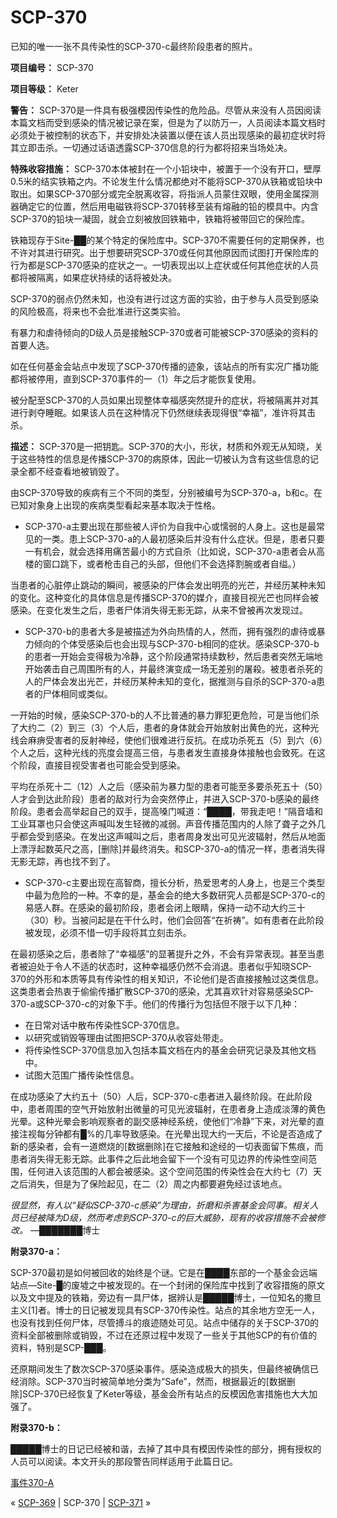 # SCP-370
                        




已知的唯一一张不具传染性的SCP-370-c最终阶段患者的照片。



**项目编号：** SCP-370

**项目等级：** Keter

**警告：** SCP-370是一件具有极强模因传染性的危险品。尽管从来没有人员因阅读本篇文档而受到感染的情况被记录在案，但是为了以防万一，人员阅读本篇文档时必须处于被控制的状态下，并安排处决装置以便在该人员出现感染的最初症状时将其立即击杀。一切通过话语透露SCP-370信息的行为都将招来当场处决。

**特殊收容措施：** SCP-370本体被封在一个小铅块中，被置于一个没有开口，壁厚0.5米的结实铁箱之内。不论发生什么情况都绝对不能将SCP-370从铁箱或铅块中取出。如果SCP-370部分或完全脱离收容，将指派人员蒙住双眼，使用金属探测器确定它的位置，然后用电磁铁将SCP-370转移至装有熔融的铅的模具中。内含SCP-370的铅块一凝固，就会立刻被放回铁箱中，铁箱将被带回它的保险库。

铁箱现存于Site-██的某个特定的保险库中。SCP-370不需要任何的定期保养，也不许对其进行研究。出于想要研究SCP-370或任何其他原因而试图打开保险库的行为都是SCP-370感染的症状之一。一切表现出以上症状或任何其他症状的人员都将被隔离，如果症状持续的话将被处决。

SCP-370的弱点仍然未知，也没有进行过这方面的实验，由于参与人员受到感染的风险极高，将来也不会批准进行这类实验。

有暴力和虐待倾向的D级人员是接触SCP-370或者可能被SCP-370感染的资料的首要人选。

如在任何基金会站点中发现了SCP-370传播的迹象，该站点的所有实况广播功能都将被停用，直到SCP-370事件的一（1）年之后才能恢复使用。

被分配至SCP-370的人员如果出现整体幸福感突然提升的症状，将被隔离并对其进行剥夺睡眠。如果该人员在这种情况下仍然继续表现得很“幸福”，准许将其击杀。

**描述：** SCP-370是一把钥匙。SCP-370的大小，形状，材质和外观无从知晓，关于这些特性的信息是传播SCP-370的病原体，因此一切被认为含有这些信息的记录全都不经查看地被销毁了。

由SCP-370导致的疾病有三个不同的类型，分别被编号为SCP-370-a，b和c。在已知对象身上出现的疾病类型看起来基本取决于性格。

- SCP-370-a主要出现在那些被人评价为自我中心或懦弱的人身上。这也是最常见的一类。患上SCP-370-a的人最初感染后并没有什么症状。但是，患者只要一有机会，就会选择用痛苦最小的方式自杀（比如说，SCP-370-a患者会从高楼的窗口跳下，或者枪击自己的头部，但他们不会选择割腕或者自缢。）

当患者的心脏停止跳动的瞬间，被感染的尸体会发出明亮的光芒，并经历某种未知的变化。这种变化的具体信息是传播SCP-370的媒介，直接目视光芒也同样会被感染。在变化发生之后，患者尸体消失得无影无踪，从来不曾被再次发现过。

- SCP-370-b的患者大多是被描述为外向热情的人，然而，拥有强烈的虐待或暴力倾向的个体受感染后也会出现与SCP-370-b相同的症状。感染SCP-370-b的患者一开始会变得极为冷静，这个阶段通常持续数秒，然后患者突然无端地开始袭击自己周围所有的人，并最终演变成一场无差别的屠殺。被患者杀死的人的尸体会发出光芒，并经历某种未知的变化，据推测与自杀的SCP-370-a患者的尸体相同或类似。

一开始的时候，感染SCP-370-b的人不比普通的暴力罪犯更危险，可是当他们杀了大约二（2）到三（3）个人后，患者的身体就会开始放射出黄色的光，这种光线会麻痹受害者的反射神经，使他们很难进行反抗。在成功杀死五（5）到六（6）个人之后，这种光线的亮度会提高三倍，与患者发生直接身体接触也会致死。在这个阶段，直接目视受害者也可能会受到感染。

平均在杀死十二（12）人之后（感染前为暴力型的患者可能至多要杀死五十（50）人才会到达此阶段）患者的敌对行为会突然停止，并进入SCP-370-b感染的最终阶段。患者会高举起自己的双手，提高嗓门喊道：“████，带我走吧！”隔音墙和工业耳罩也只会使这声喊叫发生轻微的减弱。声音传播范围内的人除了聋子之外几乎都会受到感染。在发出这声喊叫之后，患者周身发出可见光波辐射，然后从地面上漂浮起数英尺之高，[删除]并最终消失。和SCP-370-a的情况一样，患者消失得无影无踪，再也找不到了。

- SCP-370-c主要出现在高智商，擅长分析，热爱思考的人身上，也是三个类型中最为危险的一种。不幸的是，基金会的绝大多数研究人员都是SCP-370-c的易感人群。在感染的最初阶段，患者会闭上眼睛，保持一动不动大约三十（30）秒。当被问起是在干什么时，他们会回答“在祈祷”。如有患者在此阶段被发现，必须不惜一切手段将其立刻击杀。

在最初感染之后，患者除了“幸福感”的显著提升之外，不会有异常表现。甚至当患者被迫处于令人不适的状态时，这种幸福感仍然不会消退。患者似乎知晓SCP-370的外形和本质等具有传染性的相关知识，不论他们是否直接接触过这类信息。这类患者会热衷于偷偷传播扩散SCP-370的感染，尤其喜欢针对容易感染SCP-370-a或SCP-370-c的对象下手。他们的传播行为包括但不限于以下几种：
- 在日常对话中散布传染性SCP-370信息。
- 以研究或销毁等理由试图把SCP-370从收容处带走。
- 将传染性SCP-370信息加入包括本篇文档在内的基金会研究记录及其他文档中。
- 试图大范围广播传染性信息。

在成功感染了大约五十（50）人后，SCP-370-c患者进入最终阶段。在此阶段中，患者周围的空气开始放射出微量的可见光波辐射，在患者身上造成淡薄的黄色光晕。这种光晕会影响观察者的副交感神经系统，使他们“冷静”下来，对光晕的直接注视每分钟都有█%的几率导致感染。在光晕出现大约一天后，不论是否造成了新的感染者，会有一道燃烧的[数据删除]在它接触和途经的一切表面留下焦痕，而患者消失得无影无踪。此事件之后此地会留下一个没有可见边界的传染性空间范围，任何进入该范围的人都会被感染。这个空间范围的传染性会在大约七（7）天之后消失，但是为了保险起见，在二（2）周之内都要避免经过该地点。

*很显然，有人以“疑似SCP-370-c感染”为理由，折磨和杀害基金会同事。相关人员已经被降为D级，然而考虑到SCP-370-c的巨大威胁，现有的收容措施不会被修改。* —███████博士

**附录370-a：** 

SCP-370最初是如何被回收的始终是个谜。它是在████东部的一个基金会远端站点—Site-█的废墟之中被发现的。在一个封闭的保险库中找到了收容措施的原文以及文中提及的铁箱，旁边有一具尸体，据辨认是█████博士，一位知名的撒旦主义[1]者。博士的日记被发现具有SCP-370传染性。站点的其余地方空无一人，也没有找到任何尸体，尽管搏斗的痕迹随处可见。站点中储存的关于SCP-370的资料全部被删除或销毁，不过在还原过程中发现了一些关于其他SCP的有价值的资料，特别是SCP-███。

还原期间发生了数次SCP-370感染事件。感染造成极大的损失，但最终被确信已经消除。SCP-370当时被简单地分类为“Safe”，然而，根据最近的[数据删除]SCP-370已经恢复了Keter等级，基金会所有站点的反模因危害措施也大大加强了。

**附录370-b：** 

█████博士的日记已经被和谐，去掉了其中具有模因传染性的部分，拥有授权的人员可以阅读。本文开头的那段警告同样适用于此篇日记。

[事件370-A](/incident-370-a)



« [SCP-369](/scp-369) | SCP-370 | [SCP-371](/scp-371) »





                    